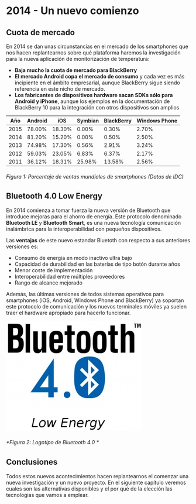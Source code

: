 # 2014 - Un nuevo comienzo

## Cuota de mercado

En 2014 se dan unas circunstancias en el mercado de los smartphones que nos hacen replantearnos sobre qué plataforma haremos la investigación para la nueva aplicación de monitorización de temperatura:

- **Baja mucho la cuota de mercado para BlackBerry**
- **El mercado Android copa el mercado de consumo** y cada vez es más incipiente en el ámbito empresarial, aunque BlackBerry sigue siendo referencia en este nicho de mercado.
- **Los fabricantes de dispositivos hardware sacan SDKs sólo para Android y iPhone**, aunque los ejemplos en la documentación de BlackBerry 10 para la integración con otros dispositivos son amplios

| Año   | Android |   iOS  | Symbian | BlackBerry | Windows Phone |
| ----- | ------- | ------ | ------- | ---------- | ------------- |
| 2015  |  78.00% | 18.30% |   0.00% |      0.30% |         2.70% |
| 2014  |  81.20% | 15.20% |   0.00% |      0.50% |         2.50% |
| 2013  |  74.98% | 17.30% |   0.56% |      2.91% |         3.24% |
| 2012  |  59.03% | 23.05% |   6.83% |      6.37% |         2.17% |
| 2011  |  36.12% | 18.31% |  25.98% |     13.58% |         2.56% |

###### *Figura 1: Porcentaje de ventas mundiales de smartphones (Datos de IDC)*


## Bluetooth 4.0 Low Energy

En 2014 comienza a tomar fuerza la nueva versión de Bluetooth que introduce mejoras para el ahorro de energía. Este protocolo denominado **Bluetooth LE** y **Bluetooth Smart**, es una nueva tecnología comunicación inalámbrica para la interoperabilidad con pequeños dispositivos.

Las **ventajas** de este nuevo estandar Bluetoth con respecto a sus anteriores versiones es:

- Consumo de energía en modo inactivo ultra bajo
- Capacidad de durabilidad en las baterías de tipo botón durante años 
- Menor coste de implementación
- Interoperabilidad entre múltiples proveedores
- Rango de alcance mejorado

Además, las últimas versiones de todos sistemas operativos para smartphones (iOS, Android, Windows Phone and BlackBerry) ya soportan este protocolo de comunicación y los nuevos terminales móviles ya suelen traer el hardware apropiado para hacerlo funcionar.


![Figura 2](./imagenes/bluetooth_4_0_logo.jpg)
###### *Figura 2: Logotipo de Bluetooth 4.0 *

## Conclusiones

Todos estos nuevos acontecimientos hacen replantearnos el comenzar una nueva investigación y un nuevo proyecto. En el siguiente capítulo veremos cuales son las alternativas disponibles y el por qué de la elección las tecnologias que vamos a emplear.